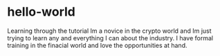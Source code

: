 # hello-world
Learning through the tutorial
Im a novice in the crypto world and Im just trying to learn any and everything I can about the industry. I have formal training in the finacial world and love the opportunities at hand.
